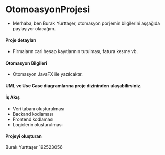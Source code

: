 # OtomoasyonProjesi


* Merhaba, ben Burak Yurttaşer, otomasyon porjemin bilgilerini aşşağıda paylaşıyor olacağım.


#### Proje detayları

* Firmaların cari hesap kayıtlarının tutulması, fatura kesme vb.

#### Otomasyon Bilgileri

* Otomasyon JavaFX ile yazılcaktır.


#### UML ve Use Case diagramlarına proje dizininden ulaşabilirsiniz.


#### İş Akış

* Veri tabanı oluşturulması
* Backand kodlaması
* Frontend kodlaması
* Logiclerin oluşturulması

#### Projeyi oluşturan

Burak Yurttaşer
192523056
